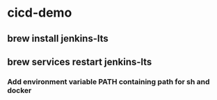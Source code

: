 # cicd-demo

## brew install jenkins-lts
## brew services restart jenkins-lts 

### Add environment variable PATH containing path for sh and docker

